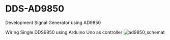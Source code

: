 # DDS-AD9850
Development Signal Generator using AD9850

Wiring Single DDS9850 using Arduino Uno as controller
![ad9850_schemat](https://user-images.githubusercontent.com/4969745/175934048-2992c077-1872-417e-ac6f-c82965b8a03c.jpg)
